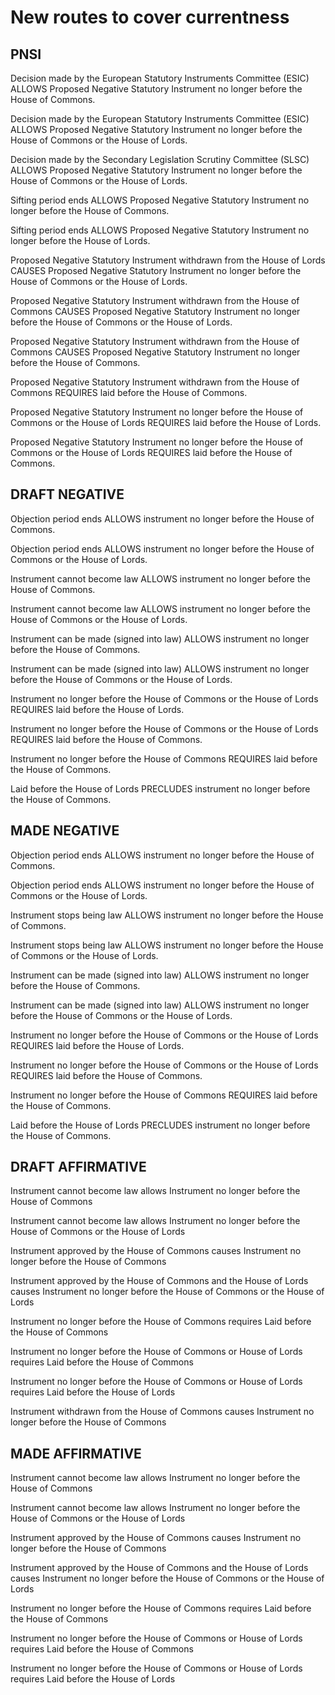 # New routes to cover currentness

## PNSI

Decision made by the European Statutory Instruments Committee (ESIC) ALLOWS Proposed Negative Statutory Instrument no longer before the House of Commons.

Decision made by the European Statutory Instruments Committee (ESIC) ALLOWS Proposed Negative Statutory Instrument no longer before the House of Commons or the House of Lords.

Decision made by the Secondary Legislation Scrutiny Committee (SLSC) ALLOWS Proposed Negative Statutory Instrument no longer before the House of Commons or the House of Lords.

Sifting period ends ALLOWS Proposed Negative Statutory Instrument no longer before the House of Commons.

Sifting period ends ALLOWS Proposed Negative Statutory Instrument no longer before the House of Lords.

Proposed Negative Statutory Instrument withdrawn from the House of Lords CAUSES Proposed Negative Statutory Instrument no longer before the House of Commons or the House of Lords.

Proposed Negative Statutory Instrument withdrawn from the House of Commons CAUSES Proposed Negative Statutory Instrument no longer before the House of Commons or the House of Lords.

Proposed Negative Statutory Instrument withdrawn from the House of Commons CAUSES Proposed Negative Statutory Instrument no longer before the House of Commons.

Proposed Negative Statutory Instrument withdrawn from the House of Commons REQUIRES laid before the House of Commons.

Proposed Negative Statutory Instrument no longer before the House of Commons or the House of Lords REQUIRES laid before the House of Lords.

Proposed Negative Statutory Instrument no longer before the House of Commons or the House of Lords REQUIRES laid before the House of Commons.

## DRAFT NEGATIVE

Objection period ends ALLOWS instrument no longer before the House of Commons.

Objection period ends ALLOWS instrument no longer before the House of Commons or the House of Lords.

Instrument cannot become law ALLOWS instrument no longer before the House of Commons.

Instrument cannot become law ALLOWS instrument no longer before the House of Commons or the House of Lords.

Instrument can be made (signed into law) ALLOWS instrument no longer before the House of Commons.

Instrument can be made (signed into law) ALLOWS instrument no longer before the House of Commons or the House of Lords.

Instrument no longer before the House of Commons or the House of Lords REQUIRES laid before the House of Lords.

Instrument no longer before the House of Commons or the House of Lords REQUIRES laid before the House of Commons.

Instrument no longer before the House of Commons REQUIRES laid before the House of Commons.

Laid before the House of Lords PRECLUDES instrument no longer before the House of Commons.

## MADE NEGATIVE

Objection period ends ALLOWS instrument no longer before the House of Commons.

Objection period ends ALLOWS instrument no longer before the House of Commons or the House of Lords.

Instrument stops being law ALLOWS instrument no longer before the House of Commons.

Instrument stops being law ALLOWS instrument no longer before the House of Commons or the House of Lords.

Instrument can be made (signed into law) ALLOWS instrument no longer before the House of Commons.

Instrument can be made (signed into law) ALLOWS instrument no longer before the House of Commons or the House of Lords.

Instrument no longer before the House of Commons or the House of Lords REQUIRES laid before the House of Lords.

Instrument no longer before the House of Commons or the House of Lords REQUIRES laid before the House of Commons.

Instrument no longer before the House of Commons REQUIRES laid before the House of Commons.

Laid before the House of Lords PRECLUDES instrument no longer before the House of Commons.

## DRAFT AFFIRMATIVE

Instrument cannot become law allows Instrument no longer before the House of Commons

Instrument cannot become law allows Instrument no longer before the House of Commons or the House of Lords

Instrument approved by the House of Commons causes Instrument no longer before the House of Commons

Instrument approved by the House of Commons and the House of Lords causes Instrument no longer before the House of Commons or the House of Lords

Instrument no longer before the House of Commons requires Laid before the House of Commons

Instrument no longer before the House of Commons or House of Lords requires Laid before the House of Commons

Instrument no longer before the House of Commons or House of Lords requires Laid before the House of Lords

Instrument withdrawn from the House of Commons causes Instrument no longer before the House of Commons

## MADE AFFIRMATIVE

Instrument cannot become law allows Instrument no longer before the House of Commons

Instrument cannot become law allows Instrument no longer before the House of Commons or the House of Lords

Instrument approved by the House of Commons causes Instrument no longer before the House of Commons

Instrument approved by the House of Commons and the House of Lords causes Instrument no longer before the House of Commons or the House of Lords

Instrument no longer before the House of Commons requires Laid before the House of Commons

Instrument no longer before the House of Commons or House of Lords requires Laid before the House of Commons

Instrument no longer before the House of Commons or House of Lords requires Laid before the House of Lords